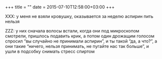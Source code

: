 +++
title = ""
date = 2015-07-10T12:58:00+03:00
+++

XXX: у меня не взяли кровушку, оказывается за неделю аспирин пить нельзя


ZZZ: у них сначала волосы встали, когда они под микроскопом смотрели, пришлось подавить крик, а потом один дрожащим голосом спросил “вы случайно не принимали аспирин”, и ты такой “да, а что?”, а они такие “ничего, нельзя принимать, не пугайте нас так больше”, и ушли в подсобку снимать стресс спиртом


